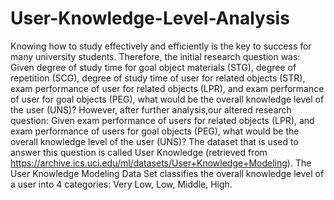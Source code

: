 # User-Knowledge-Level-Analysis
Knowing how to study effectively and efficiently is the key to success for many university students. Therefore, the initial research question was: Given degree of study time for goal object materials (STG), degree of repetition (SCG), degree of study time of user for related objects (STR), exam performance of user for related objects (LPR), and exam performance of user for goal objects (PEG),  what would be the overall knowledge level of the user (UNS)? However, after further analysis,our altered research question: Given exam performance of users for related objects (LPR), and exam performance of users for goal objects (PEG),  what would be the overall knowledge level of the user (UNS)? The dataset that is used to answer this question is called User Knowledge (retrieved from https://archive.ics.uci.edu/ml/datasets/User+Knowledge+Modeling). The User Knowledge Modeling Data Set classifies the overall knowledge level of a user into 4 categories: Very Low, Low, Middle, High. 
